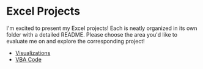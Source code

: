 # Excel Projects
I'm excited to present my Excel projects! Each is neatly organized in its own folder with a detailed README. Please choose the area you'd like to evaluate me on and explore the corresponding project!

- [Visualizations](./Visualization)
- [VBA Code](./VBA)

